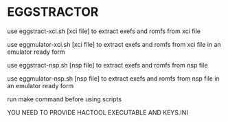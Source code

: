 # EGGSTRACTOR #

use eggstract-xci.sh [xci file] to extract exefs and romfs from xci file

use eggmulator-xci.sh [xci file] to extract exefs and romfs from xci file in an emulator ready form

use eggstract-nsp.sh [nsp file] to extract exefs and romfs from nsp file

use eggmulator-nsp.sh [nsp file] to extract exefs and romfs from nsp file in an emulator ready form

run make command before using scripts

YOU NEED TO PROVIDE HACTOOL EXECUTABLE AND KEYS.INI
